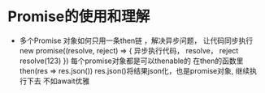# Promise的使用和理解

- 多个Promise 对象如何只用一条then链 ，解决异步问题， 让代码同步执行
    new promise((resolve, reject) => {
        异步执行代码， resolve， reject
        resolve(123)
    })
    每个promise对象都是可以thenable的
    在then的函数里
    then(res => res.json())
    res.json()将结果json化，也是promise对象, 继续执行下去
    不如await优雅